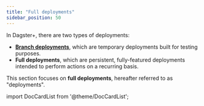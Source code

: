 ```yaml
---
title: "Full deployments"
sidebar_position: 50
---
```


In Dagster+, there are two types of deployments:

- [**Branch deployments**](/dagster-plus/features/ci-cd/branch-deployments), which are temporary deployments built for testing purposes.
- **Full deployments**, which are persistent, fully-featured deployments intended to perform actions on a recurring basis.

This section focuses on **full deployments**, hereafter referred to as "deployments".

import DocCardList from '@theme/DocCardList';

<DocCardList />